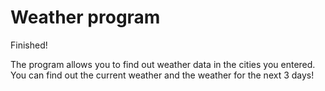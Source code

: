 # Weather program
Finished!

The program allows you to find out weather data in the cities you entered. You can find out the current weather and the weather for the next 3 days!
